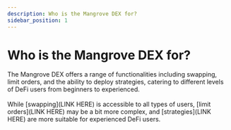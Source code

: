 ```yaml
---
description: Who is the Mangrove DEX for?
sidebar_position: 1
---
```



# Who is the Mangrove DEX for?

The Mangrove DEX offers a range of functionalities including swapping, limit orders, and the ability to deploy strategies, catering to different levels of DeFi users from beginners to experienced.<br /><br />
While [swapping](LINK HERE) is accessible to all types of users, [limit orders](LINK HERE) may be a bit more complex, and [strategies](LINK HERE) are more suitable for experienced DeFi users.